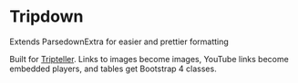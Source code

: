 # Tripdown
Extends ParsedownExtra for easier and prettier formatting

Built for [Tripteller](https://tripteller.co). Links to images become images, YouTube links become embedded players, and tables get Bootstrap 4 classes.
